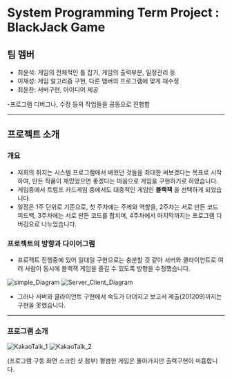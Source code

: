 # System Programming Term Project : BlackJack Game

## 팀 멤버

- 최윤석: 게임의 전체적인 틀 잡기, 게임의 출력부분, 일정관리 등 
- 이재성: 게임 알고리즘 구현, 다른 맴버의 프로그램에 맞게 재수정 
- 최윤찬: 서버구현, 아이디어 제공

-프로그램 디버그나, 수정 등의 작업들을 공동으로 진행함

-------------------------------------
## 프로젝트 소개
### 개요
- 저희의 취지는 시스템 프로그램에서 배웠던 것들을 최대한 써보겠다는 목표로 시작하여, 만든 작품이 재밌었으면 좋겠다는 마음으로 게임을 구현하기로 하였습니다.
- 게임중에서 트럼프 카드게임 중에서도 대중적인 게임인 __블랙잭__ 을 선택하게 되었습니다.
- 일정은 1주 단위로 기준으로, 첫 주차에는 주제와 역할을, 2주차는 서로 만든 코드 피드백, 3주차에는 서로 만든 코드를 합치며, 4주차에서 마지막까지는 프로그램 디버깅으로 나누었습니다.

### 프로젝트의 방향과 다이어그램
- 프로젝트 진행중에 있어 일대일 구현으로는 충분할 것 같아 서버와 클라이언트로 여러 사람이 동시에 블랙잭 게임을 즐길 수 있도록 방향을 수정했습니다.

![simple_Diagram](https://user-images.githubusercontent.com/59460871/101640318-b65b0300-3a73-11eb-986e-bfd68a4a88cc.PNG)
![Server_Client_Diagram](https://user-images.githubusercontent.com/59460871/101640560-ff12bc00-3a73-11eb-9cf1-78d1171a7779.PNG)


- 그러나 서버와 클라이언트 구현에서 속도가 더뎌지고 보고서 제출(201209)까지는 구현을 못했습니다.
-------------------------------------

### 프로그램 소개

![KakaoTalk_1](https://user-images.githubusercontent.com/59460871/101640797-4c8f2900-3a74-11eb-9a4a-c2b6f0382f39.png)
![KakaoTalk_2](https://user-images.githubusercontent.com/59460871/101643961-01771500-3a78-11eb-94ff-09a3d660d57a.jpeg)

(프로그램 구동 화면 스크린 샷 첨부)
평범한 게임은 돌아가지만 출력구현이 미흡합니다.
